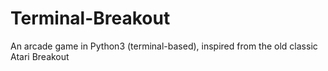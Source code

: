 # Terminal-Breakout
An arcade game in Python3 (terminal-based), inspired from the old classic Atari Breakout
